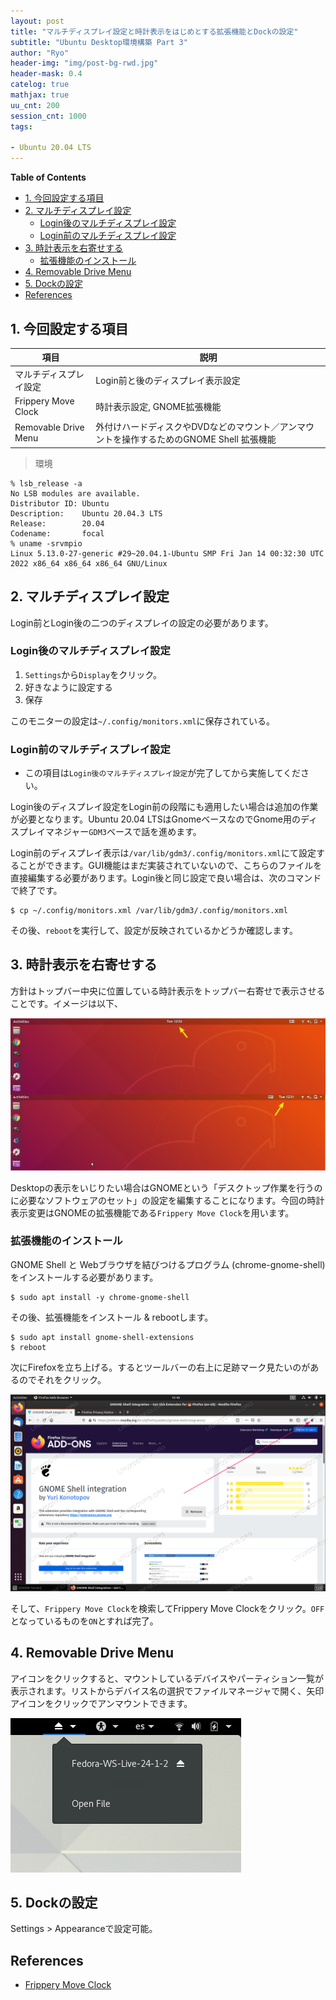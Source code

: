 ```yaml
---
layout: post
title: "マルチディスプレイ設定と時計表示をはじめとする拡張機能とDockの設定"
subtitle: "Ubuntu Desktop環境構築 Part 3"
author: "Ryo"
header-img: "img/post-bg-rwd.jpg"
header-mask: 0.4
catelog: true
mathjax: true
uu_cnt: 200
session_cnt: 1000
tags:

- Ubuntu 20.04 LTS
---
```


<!-- Global site tag (gtag.js) - Google Analytics -->
<script async src="https://www.googletagmanager.com/gtag/js?id=G-LVL413SV09"></script>
<script>
  window.dataLayer = window.dataLayer || [];
  function gtag(){dataLayer.push(arguments);}
  gtag('js', new Date());

  gtag('config', 'G-LVL413SV09');
</script>


**Table of Contents**
<!-- START doctoc generated TOC please keep comment here to allow auto update -->
<!-- DON'T EDIT THIS SECTION, INSTEAD RE-RUN doctoc TO UPDATE -->

- [1. 今回設定する項目](#1-%E4%BB%8A%E5%9B%9E%E8%A8%AD%E5%AE%9A%E3%81%99%E3%82%8B%E9%A0%85%E7%9B%AE)
- [2. マルチディスプレイ設定](#2-%E3%83%9E%E3%83%AB%E3%83%81%E3%83%87%E3%82%A3%E3%82%B9%E3%83%97%E3%83%AC%E3%82%A4%E8%A8%AD%E5%AE%9A)
  - [Login後のマルチディスプレイ設定](#login%E5%BE%8C%E3%81%AE%E3%83%9E%E3%83%AB%E3%83%81%E3%83%87%E3%82%A3%E3%82%B9%E3%83%97%E3%83%AC%E3%82%A4%E8%A8%AD%E5%AE%9A)
  - [Login前のマルチディスプレイ設定](#login%E5%89%8D%E3%81%AE%E3%83%9E%E3%83%AB%E3%83%81%E3%83%87%E3%82%A3%E3%82%B9%E3%83%97%E3%83%AC%E3%82%A4%E8%A8%AD%E5%AE%9A)
- [3. 時計表示を右寄せする](#3-%E6%99%82%E8%A8%88%E8%A1%A8%E7%A4%BA%E3%82%92%E5%8F%B3%E5%AF%84%E3%81%9B%E3%81%99%E3%82%8B)
  - [拡張機能のインストール](#%E6%8B%A1%E5%BC%B5%E6%A9%9F%E8%83%BD%E3%81%AE%E3%82%A4%E3%83%B3%E3%82%B9%E3%83%88%E3%83%BC%E3%83%AB)
- [4. Removable Drive Menu](#4-removable-drive-menu)
- [5. Dockの設定](#5-dock%E3%81%AE%E8%A8%AD%E5%AE%9A)
- [References](#references)

<!-- END doctoc generated TOC please keep comment here to allow auto update -->

## 1. 今回設定する項目

|項目|説明|
|---|---|
|マルチディスプレイ設定|Login前と後のディスプレイ表示設定|
|Frippery Move Clock|時計表示設定, GNOME拡張機能|
|Removable Drive Menu|外付けハードディスクやDVDなどのマウント／アンマウントを操作するためのGNOME Shell 拡張機能|

> 環境


```
% lsb_release -a
No LSB modules are available.
Distributor ID: Ubuntu
Description:    Ubuntu 20.04.3 LTS
Release:        20.04
Codename:       focal
% uname -srvmpio
Linux 5.13.0-27-generic #29~20.04.1-Ubuntu SMP Fri Jan 14 00:32:30 UTC 2022 x86_64 x86_64 x86_64 GNU/Linux
```

## 2. マルチディスプレイ設定

Login前とLogin後の二つのディスプレイの設定の必要があります。

### Login後のマルチディスプレイ設定

1. `Settings`から`Display`をクリック。
2. 好きなように設定する
3. 保存

このモニターの設定は`~/.config/monitors.xml`に保存されている。

### Login前のマルチディスプレイ設定

- この項目は`Login後のマルチディスプレイ設定`が完了してから実施してください。

Login後のディスプレイ設定をLogin前の段階にも適用したい場合は追加の作業が必要となります。Ubuntu 20.04 LTSはGnomeベースなのでGnome用のディスプレイマネジャー`GDM3`ベースで話を進めます。

Login前のディスプレイ表示は`/var/lib/gdm3/.config/monitors.xml`にて設定することができます。GUI機能はまだ実装されていないので、こちらのファイルを直接編集する必要があります。Login後と同じ設定で良い場合は、次のコマンドで終了です。

```
$ cp ~/.config/monitors.xml /var/lib/gdm3/.config/monitors.xml
```

その後、`reboot`を実行して、設定が反映されているかどうか確認します。

## 3. 時計表示を右寄せする

方針はトップバー中央に位置している時計表示をトップバー右寄せで表示させることです。イメージは以下、

<img src="https://github.com/ryonakimageserver/omorikaizuka/blob/master/linux/installer/20201211_ubuntu_time.jpg?raw=true">

Desktopの表示をいじりたい場合はGNOMEという「デスクトップ作業を行うのに必要なソフトウェアのセット」の設定を編集することになります。今回の時計表示変更はGNOMEの拡張機能である`Frippery Move Clock`を用います。

### 拡張機能のインストール

GNOME Shell と Webブラウザを結びつけるプログラム (chrome-gnome-shell) をインストールする必要があります。

```
$ sudo apt install -y chrome-gnome-shell
```

その後、拡張機能をインストール & rebootします。

```
$ sudo apt install gnome-shell-extensions
$ reboot
```

次にFirefoxを立ち上げる。するとツールバーの右上に足跡マーク見たいのがあるのでそれをクリック。

<img src="https://github.com/ryonakimageserver/omorikaizuka/blob/master/linux/installer/20201211_how-to-install-gnome-shell-extensions-on-ubuntu-20-04-focal-fossa-linux-desktop.png?raw=true">

そして、`Frippery Move Clock`を検索してFrippery Move Clockをクリック。`OFF`となっているものを`ON`とすれば完了。


## 4. Removable Drive Menu

アイコンをクリックすると、マウントしているデバイスやパーティション一覧が表示されます。リストからデバイス名の選択でファイルマネージャで開く、矢印アイコンをクリックでアンマウントできます。

<img src="https://github.com/ryonakimageserver/omorikaizuka/blob/master/linux/installer/20201211_removable_drive_menu.png?raw=true">

## 5. Dockの設定

Settings > Appearanceで設定可能。

## References

- [Frippery Move Clock](https://extensions.gnome.org/extension/2/move-clock/)
